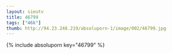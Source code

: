 ```yaml
--- 
layout: sieutv
title: 46799
tags: ["46k"]
thumb: http://94.23.248.219/absoluporn-1/image/002/46799.jpg
---
```

{% include absoluporn key="46799" %} 

